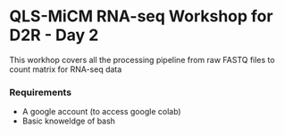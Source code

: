 # QLS-MiCM RNA-seq Workshop for D2R - Day 2


This workhop covers all the processing pipeline from raw FASTQ files to count matrix for RNA-seq data

### Requirements

- A google account (to access google colab)
- Basic knoweldge of bash 




